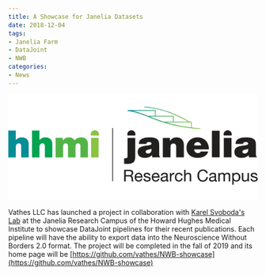 ```yaml
---
title: A Showcase for Janelia Datasets
date: 2018-12-04 
tags:
- Janelia Farm
- DataJoint
- NWB
categories: 
- News
---
```

![](./static/posts/A-Showcase-for-Janelia-Datasets/hhmi_janelia_logo.png "HHMI Janelia logo")

Vathes LLC has launched a project in collaboration with [Karel Svoboda's Lab](https://www.janelia.org/lab/svoboda-lab) at the Janelia Research Campus of the Howard Hughes Medical Institute to showcase DataJoint pipelines for their recent publications.  Each pipeline will have the ability to export data into the Neuroscience Without Borders 2.0 format. The project will be completed in the fall of 2019 and its home page will be [https://github.com/vathes/NWB-showcase](https://github.com/vathes/NWB-showcase)